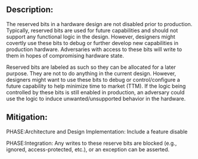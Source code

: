 ## Description:

The reserved bits in a hardware design are not disabled prior to production. Typically, reserved bits are used for future capabilities and should not support any functional logic in the design. However, designers might covertly use these bits to debug or further develop new capabilities in production hardware. Adversaries with access to these bits will write to them in hopes of compromising hardware state.

Reserved bits are labeled as such so they can be allocated for a later purpose. They are not to do anything in the current design. However, designers might want to use these bits to debug or control/configure a future capability to help minimize time to market (TTM). If the logic being controlled by these bits is still enabled in production, an adversary could use the logic to induce unwanted/unsupported behavior in the hardware.

## Mitigation:


PHASE:Architecture and Design Implementation:
Include a feature disable

PHASE:Integration:
Any writes to these reserve bits are blocked (e.g., ignored, access-protected, etc.), or an exception can be asserted.


